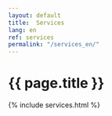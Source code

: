 ```yaml
---
layout: default
title:  Services
lang: en
ref: services
permalink: "/services_en/"
---
```

# {{ page.title }}
{% include services.html %}
